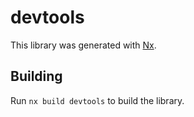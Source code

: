 # devtools

This library was generated with [Nx](https://nx.dev).

## Building

Run `nx build devtools` to build the library.
